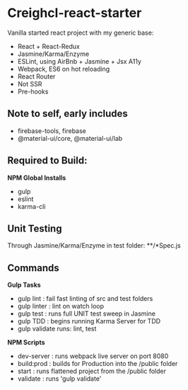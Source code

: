 # Creighcl-react-starter

Vanilla started react project with my generic base:
* React + React-Redux
* Jasmine/Karma/Enzyme
* ESLint, using AirBnb + Jasmine + Jsx A11y
* Webpack, ES6 on hot reloading
* React Router
* Not SSR
* Pre-hooks

## Note to self, early includes
* firebase-tools, firebase
* @material-ui/core, @material-ui/lab


## Required to Build:

**NPM Global Installs**
- gulp
- eslint
- karma-cli

## Unit Testing
Through Jasmine/Karma/Enzyme in test folder: **/*Spec.js

## Commands
**Gulp Tasks**

- gulp lint : fail fast linting of src and test folders
- gulp linter : lint on watch loop
- gulp test : runs full UNIT test sweep in Jasmine
- gulp TDD : begins running Karma Server for TDD
- gulp validate runs: lint, test

**NPM Scripts**

- dev-server : runs webpack live server on port 8080
- build:prod : builds for Production into the /public folder
- start : runs flattened project from the /public folder
- validate : runs 'gulp validate'
